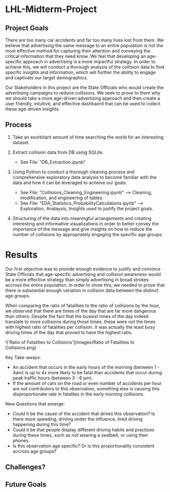 # LHL-Midterm-Project

## Project Goals

There are too many car accidents and far too many lives lost from them.  We believe that advertising the same message to an entire population is not the most effective method for capturing their attention and conveying the critical information that they need know.  We feel that developing an age-specific approach in advertising is a more impactful strategy.  In order to achieve this, we will conduct a thorough analysis of the collision data to find specific insights and information, which will further the ability to engage and captivate our target demographics.

Our Stakeholders in this project are the State Officials who would create the advertising campaigns to reduce collisions.  We seek to prove to them why we should take a more age-driven advertising approach and then create a user friendly, intuitive, and effective dashbaord that can be used to collect these age-driven insights.

## Process

1.  Take an exorbitant amount of time searching the world for an interesting dataset.

2.  Extract collision data from DB using SQLite.
    - See File: "DB_Extraction.ipynb"

3.  Using Python to conduct a thorough cleaning process and comprehensive exploratory data analysis to become familiar with the data and how it can be leveraged to acheive our goals.
    - See File: "Collisions_Cleaning_Engineering.ipynb" --> Cleaning, modification, and engineering of tables.  
    - See File: "EDA_Statistics_ProbabilityCalculations.ipynb" --> Exploration, Analaysis, Insights used to justify the project goals.

4. Structuring of the data into meaningful arrangements and creating interesting and informative visualizations in order to better convey the importance of the message and give insights on how to reduce the number of collisions by appropriately engaging the specific age groups.  

# Results

Our first objective was to provide enough evidence to justify and convince State Officials that age-specific advertising and collision awareness would be a more effective strategy than simply advertising in broad strokes accross the entire population.  In order to show this, we needed to prove that there is substantial enough variation in collision data between the distinct age groups.

When comparing the ratio of fatalities to the ratio of collisions by the hour, we observed that there are times of the day that are far more dangerous than others.  Despite the fact that the busiest times of the day indeed translate to more collisions during those times, these were not the times with highest ratio of fatalities per collision.  It was actually the least busy driving times of the day that proved to have the highest ratio.

!['Ratio of Fatalities to Collisions'](images/Ratio of Fatalities to Collisions.png)

Key Take-aways:
- An accident that occurs in the early hours of the morning (between 1 - 4am) is up to 4x more likely to be fatal than accidents that occur during peak traffic hours (between 3 - 6 pm).
- If the amount of cars on the road or even number of accidents per hour are not contributors to this observation, something else is causing this disproportionate rate in fatalites in the early morning collisions.

New Questions that emerge:
- Could it be the cause of the accident that drives this observation? Is there more speeding, driving under the influence, tired driving happening during this time?
- Could it be that people display different driving habits and practices during these times, such as not wearing a seatbelt, or using their phones.
- Is this observation age specific? Or is this proportionality consistent accross age groups?

## Challenges?

## Future Goals


